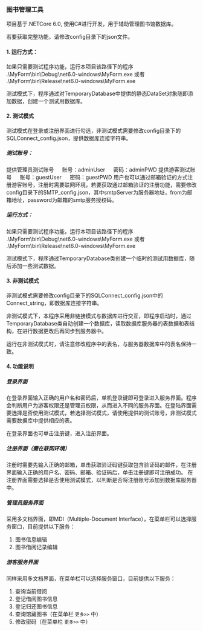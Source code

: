 ### 图书管理工具

项目基于.NETCore 6.0, 使用C#进行开发，用于辅助管理图书馆数据库。

若要获取完整功能，请修改config目录下的json文件。

#### 1. 运行方式：
如果只需要测试程序功能，运行本项目该路径下的程序 .\MyForm\bin\Debug\net6.0-windows\MyForm.exe 或者 .\MyForm\bin\Release\net6.0-windows\MyForm.exe

测试模式下，程序通过对TemporaryDatabase中提供的静态DataSet对象随即添加数据，创建一个测试用数据库。

#### 2. 测试模式
测试模式在登录或注册界面进行勾选，非测试模式需要修改config目录下的SQLConnect_config.json，提供数据库连接字符串。

##### 测试账号：
提供管理员测试账号 &emsp; 账号：adminUser &emsp; 密码：adminPWD
提供游客测试账号   &emsp; 账号：guestUser &emsp; 密码：guestPWD
用户也可以通过邮箱验证的方式注册游客账号，注册时需要联网环境，若要获取通过邮箱验证的注册功能，需要修改config目录下的SMTP_config.json，其中smtpServer为服务器地址，from为邮箱地址，password为邮箱的smtp服务授权码。

##### 运行方式：
如果只需要测试程序功能，运行本项目该路径下的程序 .\MyForm\bin\Debug\net6.0-windows\MyForm.exe 或者 .\MyForm\bin\Release\net6.0-windows\MyForm.exe

测试模式下，程序通过TemporaryDatabase类创建一个临时的测试用数据库，随后添加一些测试数据。


#### 3. 非测试模式
非测试模式需要修改config目录下的SQLConnect_config.json中的Connect_string，即数据库连接字符串。

非测试模式下，本程序采用非链接模式与数据库进行交互，即程序启动时，通过TemporaryDatabase类自动创建一个数据库，读取数据库服务器的表数据和表结构，在进行数据更改后再同步到服务器中。

运行在非测试模式时，请注意修改程序中的表名，与服务器数据库中的表名保持一致。

#### 4. 功能说明

##### 登录界面
在登录界面输入正确的用户名和密码后，单机登录键即可登录进入服务界面。程序会判断用户为游客权限还是管理员权限，从而进入不同的服务界面。在登陆界面需要选择是否使用测试模式，若选择测试模式，请使用提供的测试账号，非测试模式需要数据库中提供相应的表。

在登录界面也可单击注册键，进入注册界面。

##### 注册界面（需在联网环境）
注册时需要先输入正确的邮箱，单击获取验证码键获取包含验证码的邮件，在注册界面输入正确的用户名、密码、邮箱、验证码后，单击注册键即可注册成功。
在注册界面需要选择是否使用测试模式，以判断是否将注册账号添加到数据库服务器中。

##### 管理员服务界面

采用多文档界面，即MDI（Multiple-Document Interface），在菜单栏可以选择服务窗口，目前提供以下服务：
1. 图书信息编辑
2. 图书借阅记录编辑

##### 游客服务界面

同样采用多文档界面，在菜单栏可以选择服务窗口，目前提供以下服务：
1. 查询当前借阅
2. 登记借阅图书信息
3. 登记归还图书信息
4. 查询馆藏图书（在菜单栏 ```更多>>``` 中）
5. 修改密码（在菜单栏 ```更多>>``` 中）
